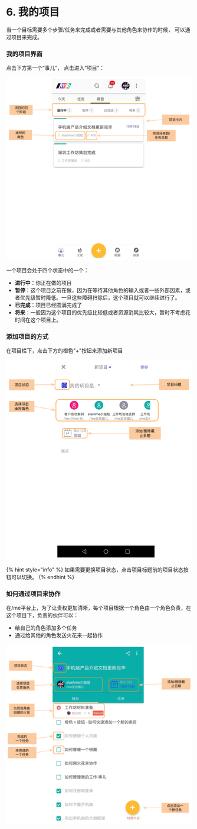 # 6. 我的项目

当一个目标需要多个步骤/任务来完成或者需要与其他角色来协作的时候， 可以通过项目来完成。

### **我的项目界面**

点击下方第一个“事儿”， 点击进入“项目”：

![](../.gitbook/assets/m6-1.png)

一个项目会处于四个状态中的一个：

* **进行中**：你正在做的项目
* **暂停**：这个项目之前在做，因为在等待其他角色的输入或者一些外部因素，或者优先级暂时降低。一旦这些障碍扫除后，这个项目就可以继续进行了。
* **已完成**：项目已经圆满完成了
* **将来**：一般因为这个项目的优先级比较低或者资源消耗比较大，暂时不考虑花时间在这个项目上。

### **添加项目的方式**

在项目栏下，点击下方的橙色"+"按钮来添加新项目

![&#x521B;&#x5EFA;&#x65B0;&#x9879;&#x76EE;](../.gitbook/assets/m6-2.png)

{% hint style="info" %}
如果需要更换项目状态，点击项目标题前的项目状态按钮可以切换。
{% endhint %}

### **如何通过项目来协作**

在/me平台上，为了让责权更加清晰，每个项目根据一个角色由一个角色负责，在这个项目下，负责的伙伴可以：

* 给自己的角色添加多个任务
* 通过给其他的角色发送火花来一起协作

![&#x9879;&#x76EE;&#x5185;&#x9875;](../.gitbook/assets/m6-3.png)


